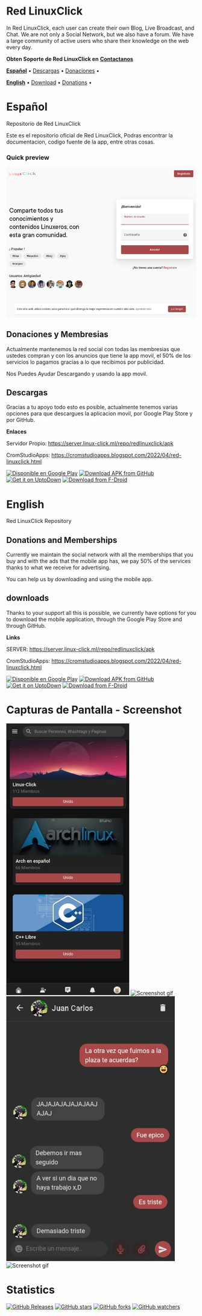 # Red LinuxClick
In Red LinuxClick, each user can create their own Blog, Live Broadcast, and Chat.
We are not only a Social Network, but we also have a forum.
We have a large community of active users who share their knowledge on the web every day.

**Obten Soporte de Red LinuxClick en** <a href="https://redlinuxclick.ml/contact-us">**Contactanos**</a> 






<a href="#español">**Español**</a> •
<a href="#descargas">Descargas</a> •
<a href="#donaciones-y-membresias">Donaciones</a> •


<a href="#english">**English**</a> •
<a href="#download">Download</a> •
<a href="#donations-and-memberships">Donations</a> •







# Español
Repositorio de Red LinuxClick

Este es el repositorio oficial de Red LinuxClick, Podras encontrar la documentacion, codigo fuente de la app, entre otras cosas.


### Quick preview
![Screenshot gif](https://raw.githubusercontent.com/AngelJRomero21/RedLinuxClick/main/img/RedLinuxClick.png)


## Donaciones y Membresias
Actualmente mantenemos la red social con todas las membresias que ustedes compran y con los anuncios que tiene la app movil, el 50% de los servicios lo pagamos gracias a lo que recibimos por publicidad.

Nos Puedes Ayudar Descargando y usando la app movil.

## Descargas
Gracias  a tu apoyo todo esto es posible, actualmente tenemos varias opciones para que descargues la aplicacion movil, por Google Play Store y por GitHub.

**Enlaces**


  Servidor Propio: https://server.linux-click.ml/repo/redlinuxclick/apk


  CromStudioApps: https://cromstudioapps.blogspot.com/2022/04/red-linuxclick.html
  
[<img src="https://play.google.com/intl/en_us/badges/static/images/badges/es-419_badge_web_generic.png" alt="Disponible en Google Play" height="80">](https://play.google.com/store/apps/details?id=com.cromstudio.redlinuxclick&pcampaignid=pcampaignidMKT-Other-global-all-co-prtnr-py-PartBadge-Mar2515-1) [<img src="https://user-images.githubusercontent.com/663460/26973090-f8fdc986-4d14-11e7-995a-e7c5e79ed925.png" alt="Download APK from GitHub" height="80">](https://github.com/AngelJRomero21/RedLinuxClick/releases/latest) [<img src="https://stc.utdstc.com/img/download-uptodown1.png" alt="Get it on UptoDown" height="65">](https://red-linuxclick.uptodown.com/android) [<img src="https://gitlab.com/IzzyOnDroid/repo/-/raw/master/assets/IzzyOnDroid.png" alt="Download from F-Droid" height="65">](https://apt.izzysoft.de/fdroid/index/apk/com.cromstudio.redlinuxclick) 

 
 
# English

Red LinuxClick Repository



## Donations and Memberships
Currently we maintain the social network with all the memberships that you buy and with the ads that the mobile app has, we pay 50% of the services thanks to what we receive for advertising.

You can help us by downloading and using the mobile app.

## downloads
Thanks to your support all this is possible, we currently have options for you to download the mobile application, through the Google Play Store and through GitHub.

**Links**




SERVER: https://server.linux-click.ml/repo/redlinuxclick/apk


CromStudioApps: https://cromstudioapps.blogspot.com/2022/04/red-linuxclick.html




[<img src="https://play.google.com/intl/en_us/badges/static/images/badges/es-419_badge_web_generic.png" alt="Disponible en Google Play" height="80">](https://play.google.com/store/apps/details?id=com.cromstudio.redlinuxclick&pcampaignid=pcampaignidMKT-Other-global-all-co-prtnr-py-PartBadge-Mar2515-1) [<img src="https://user-images.githubusercontent.com/663460/26973090-f8fdc986-4d14-11e7-995a-e7c5e79ed925.png" alt="Download APK from GitHub" height="80">](https://github.com/AngelJRomero21/RedLinuxClick/releases/latest) [<img src="https://stc.utdstc.com/img/download-uptodown1.png" alt="Get it on UptoDown" height="65">](https://red-linuxclick.uptodown.com/android)  [<img src="https://gitlab.com/IzzyOnDroid/repo/-/raw/master/assets/IzzyOnDroid.png" alt="Download from F-Droid" height="65">](https://apt.izzysoft.de/fdroid/index/apk/com.cromstudio.redlinuxclick) 




# Capturas de Pantalla - Screenshot

![Screenshot gif](https://raw.githubusercontent.com/AngelJRomero21/RedLinuxClick/main/img/unnamed%20(1).png)
![Screenshot gif](https://play-lh.googleusercontent.com/S92wJvr1dqZQciO8TiU22hagiSpe0yek7Z0yngWHWii9i-Dq5a2HU51yoBERNxsFmzY=w1280-h821-rw)
![Screenshot gif](https://raw.githubusercontent.com/AngelJRomero21/RedLinuxClick/main/img/unnamed_1%20(1).png)
![Screenshot gif](https://play-lh.googleusercontent.com/rW5Taf2EzpmEgYQPhSQQz0Yn48ePvtMZJBTPWXIWIUhb2T0U1ZdYyewbTo8wcj9kAg=w1280-h821-rw)


# Statistics
[![GitHub Releases](https://img.shields.io/github/downloads/AngelJRomero21/RedLinuxClick/total?logo=github)](https://github.com/AngelJRomero21/RedLinuxClick)
[![GitHub stars](https://img.shields.io/github/stars/AngelJRomero21/RedLinuxClick?style=social)](https://github.com/AngelJRomero21/RedLinuxClick)
[![GitHub forks](https://img.shields.io/github/forks/AngelJRomero21/RedLinuxClick?style=social)](https://github.com/AngelJRomero21/RedLinuxClick)
[![GitHub watchers](https://img.shields.io/github/watchers/AngelJRomero21/RedLinuxClick?style=social)](https://github.com/AngelJRomero21/RedLinuxClick)
